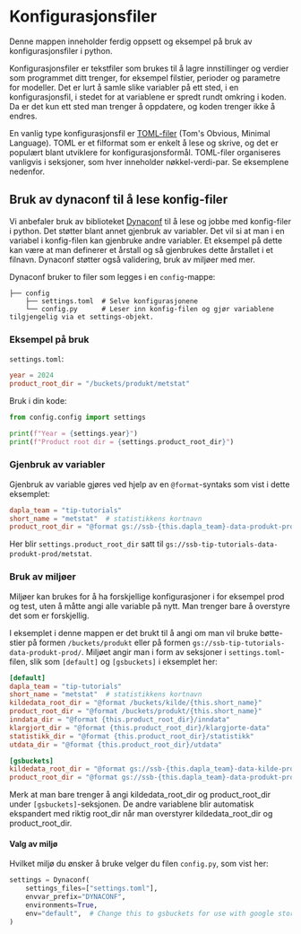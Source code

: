 # Konfigurasjonsfiler

Denne mappen inneholder ferdig oppsett og eksempel på bruk av konfigurasjonsfiler i python.

Konfigurasjonsfiler er tekstfiler som brukes til å lagre innstillinger og
verdier som programmet ditt trenger, for eksempel filstier, perioder og parametre for modeller.
Det er lurt å samle slike variabler på ett sted, i en konfigurasjonsfil, i stedet for at
variablene er spredt rundt omkring i koden.
Da er det kun ett sted man trenger å oppdatere, og koden trenger ikke å endres.

En vanlig type konfigurasjonsfil er [TOML-filer] (Tom's Obvious, Minimal Language).
TOML er et filformat som er enkelt å lese og skrive, og det er populært blant utviklere
for konfigurasjonsformål.
TOML-filer organiseres vanligvis i seksjoner, som hver inneholder nøkkel-verdi-par.
Se eksemplene nedenfor.


## Bruk av dynaconf til å lese konfig-filer

Vi anbefaler bruk av biblioteket [Dynaconf] til å lese og jobbe med konfig-filer i python.
Det støtter blant annet gjenbruk av variabler.
Det vil si at man i en variabel i konfig-filen kan gjenbruke andre variabler.
Et eksempel på dette kan være at man definerer et årstall og så gjenbrukes dette
årstallet i et filnavn.
Dynaconf støtter også validering, bruk av miljøer med mer.

Dynaconf bruker to filer som legges i en `config`-mappe:

```shell
├── config
    ├── settings.toml  # Selve konfigurasjonene
    └── config.py      # Leser inn konfig-filen og gjør variablene tilgjengelig via et settings-objekt.
```

### Eksempel på bruk

`settings.toml`:

```toml
year = 2024
product_root_dir = "/buckets/produkt/metstat"
```

Bruk i din kode:

```python
from config.config import settings

print(f"Year = {settings.year}")
print(f"Product root dir = {settings.product_root_dir}")
```

### Gjenbruk av variabler

Gjenbruk av variable gjøres ved hjelp av en `@format`-syntaks som vist i dette eksemplet:

```toml
dapla_team = "tip-tutorials"
short_name = "metstat"  # statistikkens kortnavn
product_root_dir = "@format gs://ssb-{this.dapla_team}-data-produkt-prod/{this.short_name}"
```

Her blir `settings.product_root_dir` satt til `gs://ssb-tip-tutorials-data-produkt-prod/metstat`.


### Bruk av miljøer

Miljøer kan brukes for å ha forskjellige konfigurasjoner i for eksempel prod og test,
uten å måtte angi alle variable på nytt.
Man trenger bare å overstyre det som er forskjellig.

I eksemplet i denne mappen er det brukt til å angi om man vil bruke bøtte-stier på
formen `/buckets/produkt` eller på formen `gs://ssb-tip-tutorials-data-produkt-prod/`.
Miljøet angir man i form av seksjoner i `settings.toml`-filen, slik som `[default]`
og `[gsbuckets]` i eksemplet her:

```toml
[default]
dapla_team = "tip-tutorials"
short_name = "metstat"  # statistikkens kortnavn
kildedata_root_dir = "@format /buckets/kilde/{this.short_name}"
product_root_dir = "@format /buckets/produkt/{this.short_name}"
inndata_dir = "@format {this.product_root_dir}/inndata"
klargjort_dir = "@format {this.product_root_dir}/klargjorte-data"
statistikk_dir = "@format {this.product_root_dir}/statistikk"
utdata_dir = "@format {this.product_root_dir}/utdata"

[gsbuckets]
kildedata_root_dir = "@format gs://ssb-{this.dapla_team}-data-kilde-prod/{this.short_name}"
product_root_dir = "@format gs://ssb-{this.dapla_team}-data-produkt-prod/{this.short_name}"
```

Merk at man bare trenger å angi kildedata_root_dir og product_root_dir under
`[gsbuckets]`-seksjonen.
De andre variablene blir automatisk ekspandert med riktig root_dir når man overstyrer
kildedata_root_dir og product_root_dir.

#### Valg av miljø

Hvilket miljø du ønsker å bruke velger du filen `config.py`, som vist her:

```python
settings = Dynaconf(
    settings_files=["settings.toml"],
    envvar_prefix="DYNACONF",
    environments=True,
    env="default",  # Change this to gsbuckets for use with google storage buckets
)
```

[Dynaconf]: https://www.dynaconf.com/
[tech-coach-stat repoet]: https://github.com/statisticsnorway/tech-coach-stat/tree/main/config
[TOML-filer]: https://toml.io/en/
